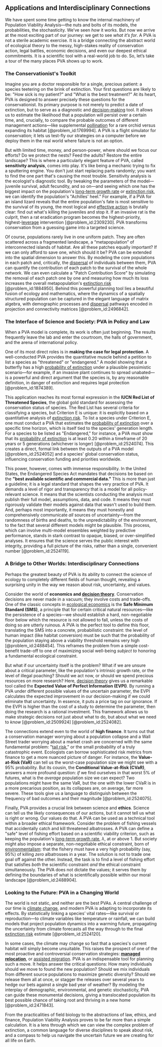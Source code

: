 ## Applications and Interdisciplinary Connections

We have spent some time getting to know the internal machinery of Population Viability Analysis—the nuts and bolts of its models, the probabilities, the stochasticity. We’ve seen *how* it works. But now we arrive at the most exciting part of our journey: we get to see *what it’s for*. A PVA is not a sterile academic exercise. It is a bridge connecting the abstract world of ecological theory to the messy, high-stakes reality of conservation action, legal battles, economic decisions, and even our deepest ethical commitments. It is a scientific tool with a real-world job to do. So, let’s take a tour of the many places PVA shows up to work.

### The Conservationist's Toolkit

Imagine you are a doctor responsible for a single, precious patient: a species teetering on the brink of extinction. Your first questions are likely to be: "How sick is my patient?" and "What is the best treatment?" At its heart, PVA is designed to answer precisely these questions for the conservationist. Its primary purpose is not merely to predict a date of extinction, but to serve as a diagnostic and [decision-making](@article_id:137659) tool. It allows us to estimate the likelihood that a population will persist over a certain time, and, crucially, to compare the probable outcomes of different management actions—like supplemental [pollination](@article_id:140171) for a rare orchid versus expanding its habitat [@problem_id:1769994]. A PVA is a flight simulator for conservation; it lets us test-fly our strategies on a computer before we deploy them in the real world where failure is not an option.

But with limited time, money, and person-power, where should we focus our efforts? Do we protect the nests? Feed the adults? Restore the entire landscape? This is where a particularly elegant feature of PVA, called **sensitivity analysis**, comes into play. It's like being a mechanic trying to fix a sputtering engine. You don't just start replacing parts randomly; you want to find the one part that's causing the most trouble. Sensitivity analysis is the ecologist's diagnostic tool. By tweaking the parameters of the model—juvenile survival, adult fecundity, and so on—and seeing which one has the biggest impact on the population's [long-term growth rate](@article_id:194259) or [extinction risk](@article_id:140463), we can identify the population's "Achilles' heel." For example, if a PVA for an island lizard reveals that the entire population's fate is most sensitive to the survival of its young, the most logical and [effective action](@article_id:145286) is brutally clear: find out what's killing the juveniles and stop it. If an invasive rat is the culprit, then a rat eradication program becomes the highest-priority, highest-[leverage](@article_id:172073) intervention [@problem_id:2309230]. PVA transforms conservation from a guessing game into a targeted science.

Of course, populations rarely live in one uniform patch. They are often scattered across a fragmented landscape, a “metapopulation” of interconnected islands of habitat. Are all these patches equally important? If we can only afford to save one, which should it be? PVA can be extended into the spatial dimension to answer this. By modeling the core populations in each patch and, critically, the [dispersal](@article_id:263415) of individuals between them, PVA can quantify the contribution of each patch to the survival of the whole network. We can even calculate a "Patch Contribution Score" by simulating the removal of each patch one by one and measuring how much its loss increases the overall metapopulation's [extinction risk](@article_id:140463) [@problem_id:1884950]. Behind this powerful planning tool lies a beautiful fusion of ecology and mathematics, where the dynamics of a spatially structured population can be captured in the elegant language of matrix algebra, with demographic processes and [dispersal](@article_id:263415) pathways encoded in projection and connectivity matrices [@problem_id:2496842].

### The Interface of Science and Society: PVA in Policy and Law

When a PVA model is complete, its work is often just beginning. The results frequently leave the lab and enter the courtroom, the halls of government, and the arena of international policy.

One of its most direct roles is in **making the case for legal protection**. A well-conducted PVA provides the quantitative muscle behind a petition to list a species as "threatened" or "endangered." A model showing that a butterfly has a high [probability of extinction](@article_id:270375) under a plausible pessimistic scenario—for example, if an invasive plant continues to spread unabated—is a powerful and direct argument that the species is, by any reasonable definition, in danger of extinction and requires legal protection [@problem_id:1874389].

This application reaches its most formal expression in the **IUCN Red List of Threatened Species**, the global gold standard for assessing the conservation status of species. The Red List has several criteria for classifying a species, but Criterion E is unique: it is explicitly based on a quantitative analysis of [extinction risk](@article_id:140463). To list a species under Criterion E, one must conduct a PVA that estimates the [probability of extinction](@article_id:270375) over a specific time horizon, which is itself tied to the species' generation length. For a species to be listed as "Endangered," for instance, a PVA must show that its [probability of extinction](@article_id:270375) is at least $0.20$ within a timeframe of $20$ years or $5$ generations (whichever is longer) [@problem_id:2524074]. This creates a direct, formal link between the outputs of a PVA model [@problem_id:2524052] and a species' global conservation status, influencing conservation funding and priorities worldwide.

This power, however, comes with immense responsibility. In the United States, the Endangered Species Act mandates that decisions be based on the **"best available scientific and commercial data."** This is more than just a guideline; it is a legal standard that shapes the very practice of PVA. It demands a level of rigor and transparency that is a model for all policy-relevant science. It means that the scientists conducting the analysis must publish their full model, assumptions, data, and code. It means they must rigorously validate their models against data that wasn't used to build them. And, perhaps most importantly, it means they must honestly and comprehensively communicate *all* sources of uncertainty—from the randomness of births and deaths, to the unpredictability of the environment, to the fact that several different models might be plausible. This process, which can involve multi-model ensembles weighted by predictive performance, stands in stark contrast to opaque, biased, or over-simplified analyses. It ensures that the science serves the public interest with integrity, providing a full picture of the risks, rather than a single, convenient number [@problem_id:2524119].

### A Bridge to Other Worlds: Interdisciplinary Connections

Perhaps the greatest beauty of PVA is its ability to connect the science of ecology to completely different fields of human thought, revealing a surprising unity in the way we reason about risk, uncertainty, and values.

Consider the world of **economics and [decision theory](@article_id:265488)**. Conservation decisions are never made in a vacuum; they involve costs and trade-offs. One of the classic concepts in [ecological economics](@article_id:143324) is the **Safe Minimum Standard (SMS)**, a principle that for certain critical natural resources—like the persistence of a species—we should establish a hard, non-negotiable floor below which the resource is not allowed to fall, unless the costs of doing so are utterly ruinous. A PVA is the perfect tool to define this floor, translating the SMS into a concrete, probabilistic constraint: the level of human impact (like habitat conversion) must be such that the probability of the population staying above a viability threshold remains very high [@problem_id:2488454]. This reframes the problem from a simple cost-benefit trade-off to one of maximizing social well-being *subject to* honoring a fundamental ecological constraint.

But what if our uncertainty itself is the problem? What if we are unsure about a critical parameter, like the population's intrinsic growth rate, or the level of illegal poaching? Should we act now, or should we spend precious resources on more research? Here, [decision theory](@article_id:265488) gives us a remarkable tool called the **Expected Value of Perfect Information (EVPI)**. By running a PVA under different possible values of the uncertain parameter, the EVPI calculates the expected improvement in our decision-making if we could eliminate that uncertainty. In essence, it puts a price tag on our ignorance. If the EVPI is higher than the cost of a study to determine the parameter, then doing the research is a rational investment. This framework allows us to make strategic decisions not just about what to do, but about what we need to *know* [@problem_id:2509924] [@problem_id:2524082].

The connections extend even to the world of **high finance**. It turns out that a conservation manager worrying about a population collapse and a Wall Street trader worrying about a market crash are concerned with the same fundamental problem: "[tail risk](@article_id:141070)," or the small probability of a truly catastrophic event. Ecologists can borrow sophisticated risk metrics from finance to get a more nuanced picture of danger. For instance, the **Value-at-Risk (VaR)** can tell us the worst-case population size we might see with a $95\%$ probability. But its cousin, the **Conditional Value-at-Risk (CVaR)**, answers a more profound question: *if* we find ourselves in that worst $5\%$ of futures, what is the *average* population size we can expect? Two populations might have the same VaR, but the one with the lower CVaR is in a more precarious position, as its collapses are, on average, far more severe. These tools give us a language to distinguish between the frequency of bad outcomes and their magnitude [@problem_id:2524075].

Finally, PVA provides a crucial link between science and **ethics**. Science can tell us the likely consequences of our actions, but it cannot tell us what is right or wrong. Our values do that. A PVA can be used as a technical tool within a broader ethical framework. Consider the problem of fishing vessels that accidentally catch and kill threatened albatrosses. A PVA can define a "safe" level of fishing effort based on a scientific viability criterion, such as keeping the population's [long-term growth rate](@article_id:194259), $\lambda$, at or above $1$. But society might also impose a separate, non-negotiable ethical constraint, born of [environmentalism](@article_id:195378): that the fishery must have a very high probability (say, $95\%$) of killing *zero* albatrosses in a year. The solution is not to trade one goal off against the other. Instead, the task is to find a level of fishing effort that satisfies *both* the scientific constraint *and* the ethical constraint simultaneously. The PVA does not dictate the values; it serves them by defining the boundaries of what is scientifically possible within our moral landscape [@problem_id:2488904].

### Looking to the Future: PVA in a Changing World

The world is not static, and neither are the best PVAs. A central challenge of our time is [climate change](@article_id:138399), and modern PVA is adapting to incorporate its effects. By statistically linking a species’ vital rates—like survival or reproduction—to climate variables like temperature or rainfall, we can build models that project population dynamics into a warming future, propagating the uncertainty from climate forecasts all the way through to the final [extinction risk](@article_id:140463) estimate [@problem_id:2524120].

In some cases, the climate may change so fast that a species's current habitat will simply become unsuitable. This raises the prospect of one of the most proactive and controversial conservation strategies: **[managed relocation](@article_id:197239)**, or [assisted migration](@article_id:143201). PVA is an indispensable tool for planning such a move. It helps answer the critical questions: How many individuals should we move to found the new population? Should we mix individuals from different source populations to maximize genetic diversity? Should we release them all at once, or stagger the releases over several years to hedge our bets against a single bad year of weather? By modeling the interplay of demographic, environmental, and genetic stochasticity, PVA can guide these monumental decisions, giving a translocated population its best possible chance of taking root and thriving in a new home [@problem_id:2471843].

From the practicalities of field biology to the abstractions of law, ethics, and finance, Population Viability Analysis proves to be far more than a simple calculation. It is a lens through which we can view the complex problem of extinction, a common language for diverse disciplines to speak about risk, and a compass to help us navigate the uncertain future we are creating for all life on Earth.
